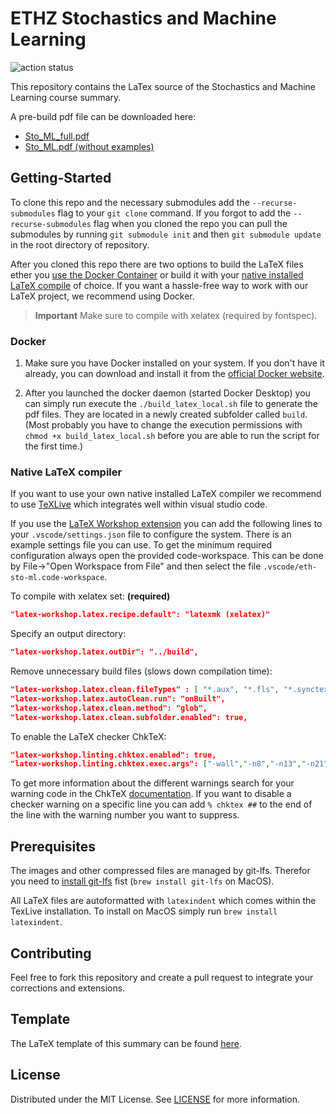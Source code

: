 # ETHZ Stochastics and Machine Learning

![action status](https://github.com/meiertobias/eth-sto-ml/actions/workflows/build_deploy.yml/badge.svg)

This repository contains the LaTex source of the Stochastics and Machine Learning course summary.

A pre-build pdf file can be downloaded here:

- [Sto_ML_full.pdf](https://meiertobias.github.io/eth-sto-ml/main_full.pdf)
- [Sto_ML.pdf (without examples)](https://meiertobias.github.io/eth-sto-ml/main.pdf)

## Getting-Started

To clone this repo and the necessary submodules add the `--recurse-submodules` flag to your `git clone` command. If you forgot to add the `--recurse-submodules` flag when you cloned the repo you can pull the submodules by running `git submodule init` and then `git submodule update` in the root directory of repository.

After you cloned this repo there are two options to build the LaTeX files ether you [use the Docker Container](#docker) or build it with your [native installed LaTeX compile](#native-latex-compiler) of choice.
If you want a hassle-free way to work with our LaTeX project, we recommend using Docker.

> **Important**
Make sure to compile with xelatex (required by fontspec).

### Docker

1. Make sure you have Docker installed on your system. If you don't have it already, you can download and install it from the [official Docker website](https://www.docker.com/get-started/).

2. After you launched the docker daemon (started Docker Desktop) you can simply run execute the `./build_latex_local.sh` file to generate the pdf files. They are located in a newly created subfolder called `build`.  
(Most probably you have to change the execution permissions with `chmod +x build_latex_local.sh` before you are able to run the script for the first time.)

### Native LaTeX compiler

If you want to use your own native installed LaTeX compiler we recommend to use [TeXLive](https://www.tug.org/texlive/) which integrates well within visual studio code.

If you use the [LaTeX Workshop extension](vscode:extension/James-Yu.latex-workshop) you can add the following lines to your `.vscode/settings.json` file to configure the system. There is an example settings file you can use. To get the minimum required configuration always open the provided code-workspace. This can be done by File->"Open Workspace from File" and then select the file `.vscode/eth-sto-ml.code-workspace`.

To compile with xelatex set: **(required)**

```json
"latex-workshop.latex.recipe.default": "latexmk (xelatex)"
```

Specify an output directory:

```json
"latex-workshop.latex.outDir": "../build",
```

Remove unnecessary build files (slows down compilation time):

```json
"latex-workshop.latex.clean.fileTypes" : [ "*.aux", "*.fls", "*.synctex.gz", "*.out", "*.log", "*.fdb_latexmk" ],
"latex-workshop.latex.autoClean.run": "onBuilt",
"latex-workshop.latex.clean.method": "glob",
"latex-workshop.latex.clean.subfolder.enabled": true,
```

To enable the LaTeX checker ChkTeX:

```json
"latex-workshop.linting.chktex.enabled": true, 
"latex-workshop.linting.chktex.exec.args": ["-wall","-n8","-n13","-n21","-n22","-n30","-n46","-e16","-q"],
```

To get more information about the different warnings search for your warning code in the ChkTeX [documentation](https://mirror.init7.net/ctan/support/chktex/ChkTeX.pdf). If you want to disable a checker warning on a specific line you can add `% chktex ##` to the end of the line with the warning number you want to suppress.

## Prerequisites

The images and other compressed files are managed by git-lfs. Therefor you need to [install git-lfs](https://git-lfs.com/) fist (`brew install git-lfs` on MacOS).

All LaTeX files are autoformatted with `latexindent` which comes within the TexLive installation. To install on MacOS simply run `brew install latexindent`.

## Contributing

Feel free to fork this repository and create a pull request to integrate your corrections and extensions.

## Template

The LaTeX template of this summary can be found [here](https://github.com/MeierTobias/eth-summary-template).

## License

Distributed under the MIT License. See [LICENSE](LICENSE) for more information.
